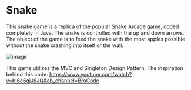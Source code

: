 # Snake

This snake game is a replica of the popular Snake Arcade game, coded completely in Java. The snake is controlled with the up and down arrows. The object of the game is to feed the snake with the most apples possible without the snake crashing into itself or the wall. 

![image](https://user-images.githubusercontent.com/29296452/118341063-a20fac00-b4d2-11eb-97ce-6560bcbeb948.png)

This game utilizes the MVC and Singleton Design Pattern. The inspiration behind this code: https://www.youtube.com/watch?v=bI6e6qjJ8JQ&ab_channel=BroCode 
